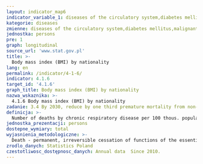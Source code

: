 ```yaml
---
layout: indicator_map6
indicator_variable_1: diseases of the circulatory system,diabetes mellitus,malignant neoplasms,chronic respiratory disease
kategorie: diseases
zmienne: diseases of the circulatory system,diabetes mellitus,malignant neoplasms,chronic respiratory disease
jednostka: persons
pre: 1
graph: longitudinal
source_url: 'www.stat.gov.pl'
title: >-
  Body mass index (BMI) by nationality
lang: en
permalink: /indicator/4-1-6/
indicator: 4.1.6
target_id: '4.1.6'
graph_title: Body mass index (BMI) by nationality
nazwa_wskaznika: >-
  4.1.6 Body mass index (BMI) by nationality
zadanie: 3.4 By 2030, reduce by one third premature mortality from non-communicable diseases through prevention and treatment and promote mental health and well-being
definicja: >-
  Number of deaths by chronic respiratory disease per 100 thous. population.
jednostka_prezentacji: persons
dostepne_wymiary: total
wyjasnienia_metodologiczne: >-
  Death - permanent, irreversible cessation of functions of the essential for life organs, the consequence of which is the cessation of all functions of the whole organism.Chronic respiratory diseases (CRDs) - according to the International Statistical Classification of Diseases and Related Health Problems ICD-10: disease symbol J30-J98 - diseases of the airways and other structures of the lung. Some of the most common are chronic obstructive pulmonary disease (COPD), asthma, occupational lung diseases and pulmonary hypertension.The source of data on death is the document of the Ministry of Health ”Death certificate”, which is basic document for civil status acts and is in the part secondarily utilized by national statistics (Regulation of the Minister of Health, Journal of Laws 2015, item 231).Data on deaths are compiled in territorial division by place of registered for permanent stay of deceased person.When compiling the data on deaths by cause the initial cause of death is assumed. The initial cause is the disease, which was at the beginning of the morbid process and which caused the death  it may be also the injury or the poisoning, which caused the death.Data relating to the judicature on the causes of death are given in accordance with the International Statistical Classification of Diseases and Related Health Problems (Revision X).Data on population were compiled on the basis of: the balances of the residing population in a gmina based on the results of 2011 Population and Housing Census (for data since 2010)  for previous years (2003 – 2009) on the basis of the 2002 Population and Housing Census, the registers of the Ministry of Interior - internal and international migration of population for permanent residence (since 2006 the presented data come from the Common Electronic System of Population Register – PESEL), documentation of Civil Status Offices regarding registered marriages, births and deaths.
zrodlo_danych: Statistics Poland
czestotliwosc_dostępnosc_danych: Annual data  Since 2010.
---
```

